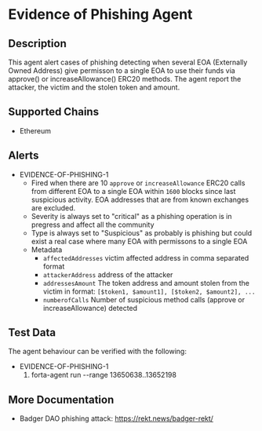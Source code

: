 # Evidence of Phishing Agent

## Description

This agent alert cases of phishing detecting when several EOA (Externally Owned Address) give permisson to a single EOA to use their funds via approve() or increaseAllowance() ERC20 methods. The agent report the attacker, the victim and the stolen token and amount.


## Supported Chains

- Ethereum

## Alerts

- EVIDENCE-OF-PHISHING-1
  - Fired when there are 10 `approve` or `increaseAllowance` ERC20 calls from different EOA to a single EOA within `1600` blocks since last suspicious activity. EOA addresses that are from known exchanges are excluded.
  - Severity is always set to "critical" as a phishing operation is in pregress and affect all the community
  - Type is always set to "Suspicious" as probably is phishing but could exist a real case where many EOA with permissons to a single EOA
  - Metadata
    - `affectedAddresses` victim affected address in comma separated format 
    - `attackerAddress` address of the attacker
    - `addressesAmount` The token address and amount stolen from the victim in format: `[$token1, $amount1], [$token2, $amount2], ...`
    - `numberofCalls` Number of suspicious method calls (approve or increaseAllowance) detected

## Test Data

The agent behaviour can be verified with the following:
- EVIDENCE-OF-PHISHING-1
  1. forta-agent run --range 13650638..13652198

## More Documentation
  - Badger DAO phishing attack: https://rekt.news/badger-rekt/
  
